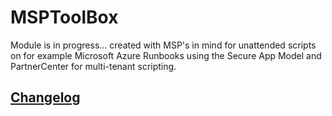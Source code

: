 # MSPToolBox

Module is in progress... created with MSP's in mind for unattended scripts on for example Microsoft Azure Runbooks using the Secure App Model and PartnerCenter for multi-tenant scripting.

## [Changelog](./CHANGELOG.md)